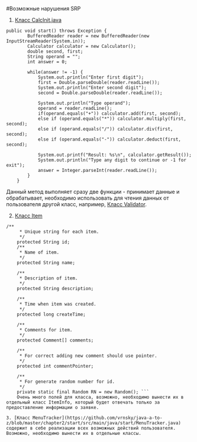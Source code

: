 #Возможные нарушения SRP
1. [Класс CalcInit.java](https://github.com/vrnsky/java-a-to-z/blob/master/chapter1/calculator/src/main/java/calculator/CalcInit.java)
```
public void start() throws Exception {
		BufferedReader reader = new BufferedReader(new InputStreamReader(System.in));
		Calculator calculator = new Calculator();
		double second, first;
		String operand = "";
		int answer = 0;

		while(answer != -1) {
			System.out.println("Enter first digit");
			first = Double.parseDouble(reader.readLine());
			System.out.println("Enter second digit");
			second = Double.parseDouble(reader.readLine());
			
			System.out.println("Type operand");
			operand = reader.readLine();
			if(operand.equals("+")) calculator.add(first, second);
			else if (operand.equals("*")) calculator.multiply(first, second);
			else if (operand.equals("/")) calculator.div(first, second);
			else if (operand.equals("-")) calculator.deduct(first, second);
			
			System.out.printf("Result: %s\n", calculator.getResult());
			System.out.println("Type any digit to continue or -1 for exit");
			answer = Integer.parseInt(reader.readLine());
		}
	}
```
Данный метод выполняет сразу две функции - принимает данные и обрабатывает, необходимо использовать для чтения данных от пользователя другой класс, например, [Класс Validator](https://github.com/vrnsky/java-a-to-z/blob/master/chapter2/start/src/main/java/start/Validator.java).

2. [Класс Item](https://github.com/vrnsky/java-a-to-z/blob/master/chapter2/models/src/main/java/models/Item.java)
```
/**
	 * Unique string for each item.
	 */
	protected String id;
	/**
	 * Name of item.
	 */
	protected String name;

	/**
	 * Description of item.
	 */
	protected String description;

	/**
	 * Time when item was created.
	 */
	protected long createTime;

	/**
	 * Comments for item.
	 */
	protected Comment[] comments;

	/**
	 * For correct adding new comment should use pointer.
	 */
	protected int commentPointer;

	/**
	 * For generate random number for id.
	 */
	private static final Random RN = new Random(); ```
    Очень много полей для класса, возможно, необходимо вынести их в отдельный класс ItemInfo, который будет отвечать только за предоставление информации о заявке.

3. [Класс MenuTracker](https://github.com/vrnsky/java-a-to-z/blob/master/chapter2/start/src/main/java/start/MenuTracker.java) содержит в себе реализации всех возможных действий пользователя. Возможно, необходимо вынести их в отдельные классы.